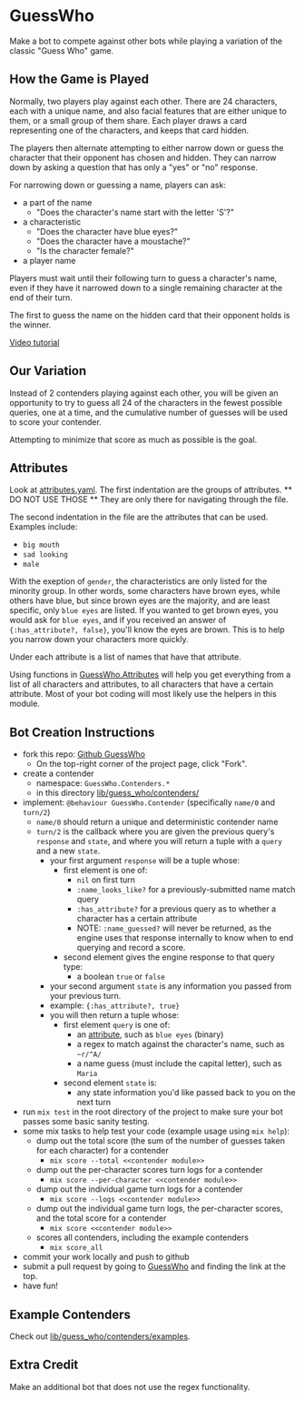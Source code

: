 # GuessWho

Make a bot to compete against other bots while playing a variation of the classic "Guess Who"
game.

## How the Game is Played

Normally, two players play against each other.  There are 24 characters, each with a unique
name, and also facial features that are either unique to them, or a small group of them share.
Each player draws a card representing one of the characters, and keeps that card hidden.

The players then alternate attempting to either narrow down or guess the character that their
opponent has chosen and hidden.  They can narrow down by asking a question that has only a 
"yes" or "no" response.

For narrowing down or guessing a name, players can ask:

- a part of the name
  - "Does the character's name start with the letter 'S'?"
- a characteristic
  - "Does the character have blue eyes?"
  - "Does the character have a moustache?"
  - "Is the character female?"
- a player name

Players must wait until their following turn to guess a character's name, even if they have it
narrowed down to a single remaining character at the end of their turn.

The first to guess the name on the hidden card that their opponent holds is the winner.

[Video tutorial](https://www.youtube.com/watch?v=a76UPzU2VXM)

## Our Variation

Instead of 2 contenders playing against each other, you will be given an opportunity to try
to guess all 24 of the characters in the fewest possible queries, one at a time, and the
cumulative number of guesses will be used to score your contender.

Attempting to minimize that score as much as possible is the goal.

## Attributes

Look at [attributes.yaml](lib/guess_who/attributes.yaml).  The first indentation are
the groups of attributes.  ** DO NOT USE THOSE **  They are only there for navigating
through the file.

The second indentation in the file are the attributes that can be used.  Examples include:
- `big mouth`
- `sad looking`
- `male`

With the exeption of `gender`, the characteristics are only listed for the minority group.
In other words, some characters have brown eyes, while others have blue, but since brown
eyes are the majority, and are least specific, only `blue eyes` are listed.  If you wanted
to get brown eyes, you would ask for `blue eyes`, and if you received an answer of
`{:has_attribute?, false}`, you'll know the eyes are brown.  This is to help you narrow
down your characters more quickly.

Under each attribute is a list of names that have that attribute.

Using functions in [GuessWho.Attributes](lib/guess_who/attributes.ex) will help you get
everything from a list of all characters and attributes, to all characters that have a
certain attribute.  Most of your bot coding will most likely use the helpers in this module.

## Bot Creation Instructions

- fork this repo: [Github GuessWho](https://github.com/alanvoss/connect_four)
  - On the top-right corner of the project page, click "Fork".
- create a contender
  - namespace: `GuessWho.Contenders.*`
  - in this directory [lib/guess_who/contenders/](lib/guess_who/contenders/)
- implement: `@behaviour GuessWho.Contender` (specifically `name/0` and `turn/2`)
  - `name/0` should return a unique and deterministic contender name
  - `turn/2` is the callback where you are given the previous query's `response` and `state`,
    and where you will return a tuple with a `query` and a new `state`.
    - your first argument `response` will be a tuple whose:
      - first element is one of:
        - `nil` on first turn 
        - `:name_looks_like?` for a previously-submitted name match query
        - `:has_attribute?` for a previous query as to whether a character has a certain attribute
        - NOTE: `:name_guessed?` will never be returned, as the engine uses that response
          internally to know when to end querying and record a score.
      - second element gives the engine response to that query type:
        - a boolean `true` or `false`
    - your second argument `state` is any information you passed from your previous turn.
    - example: `{:has_attribute?, true}`
    - you will then return a tuple whose:
      - first element `query` is one of:
        - an [attribute](lib/guess_who/attributes.yaml), such as `blue eyes` (binary)
        - a regex to match against the character's name, such as `~r/^A/`
        - a name guess (must include the capital letter), such as `Maria`
      - second element `state` is:
        - any state information you'd like passed back to you on the next turn
- run `mix test` in the root directory of the project to make sure your bot passes some
  basic sanity testing.
- some mix tasks to help test your code (example usage using `mix help`):
  - dump out the total score (the sum of the number of guesses taken for each character) for a contender
    - `mix score --total <<contender module>>`
  - dump out the per-character scores turn logs for a contender
    - `mix score --per-character <<contender module>>`
  - dump out the individual game turn logs for a contender
    - `mix score --logs <<contender module>>`
  - dump out the individual game turn logs, the per-character scores, and the total score
    for a contender
    - `mix score <<contender module>>`
  - scores all contenders, including the example contenders
    - `mix score_all`
- commit your work locally and push to github
- submit a pull request by going to [GuessWho](https://github.com/alanvoss/guess_who) and
  finding the link at the top.
- have fun!

## Example Contenders

Check out [lib/guess_who/contenders/examples](lib/guess_who/contenders/examples/). 

## Extra Credit

Make an additional bot that does not use the regex functionality.
